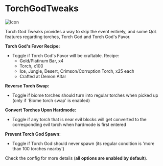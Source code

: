# TorchGodTweaks

![Icon](https://raw.githubusercontent.com/direwolf420/TorchGodTweaks/master/icon.png)

Torch God Tweaks provides a way to skip the event entirely, and some QoL features regarding torches, Torch God and Torch God's Favor.

**Torch God's Favor Recipe:**
* Toggle if Torch God's Favor will be craftable. Recipe:
    * Gold/Platinum Bar, x4
    * Torch, x100
    * Ice, Jungle, Desert, Crimson/Corruption Torch, x25 each
    * Crafted at Demon Altar

**Reverse Torch Swap:**
* Toggle if biome torches should turn into regular torches when picked up (only if 'Biome torch swap' is enabled)

**Convert Torches Upon Hardmode:**
* Toggle if any torch that is near evil blocks will get converted to the corresponding evil torch when hardmode is first entered

**Prevent Torch God Spawn:**
* Toggle if Torch God should never spawn (its regular condition is 'more than 100 torches nearby')

Check the config for more details (__all options are enabled by default__).